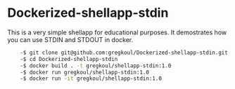 # Dockerized-shellapp-stdin
This is a very simple shellapp for educational purposes. It demostrates how you can use STDIN and STDOUT in docker.
```bash
    -$ git clone git@github.com:gregkoul/Dockerized-shellapp-stdin.git
    -$ cd Dockerized-shellapp-stdin
    -$ docker build . -t gregkoul/shellapp-stdin:1.0
    -$ docker run gregkoul/shellapp-stdin:1.0
    -$ docker run -it gregkoul/shellapp-stdin:1.0
```
